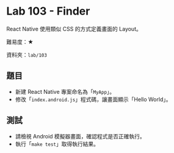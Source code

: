 # Lab 103 - Finder

React Native 使用類似 CSS 的方式定義畫面的 Layout。

難易度：★

資料夾：`lab/103`

## 題目

* 新建 React Native 專案命名為「`MyApp`」。
* 修改「`index.android.js`」程式碼，讓畫面顯示「Hello World」。

## 測試

* 請檢視 Android 模擬器畫面，確認程式是否正確執行。
* 執行「`make test`」取得執行結果。